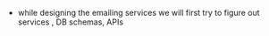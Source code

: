 - while designing the emailing services we will first try to figure out services , DB schemas, APIs
